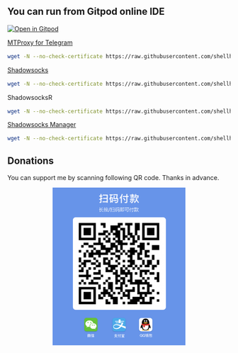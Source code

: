 ## You can run from Gitpod online IDE
[![Open in Gitpod](https://gitpod.io/button/open-in-gitpod.svg)](https://gitpod.io/#https://github.com/shellhub/shellhub)&nbsp;

[MTProxy for Telegram](https://github.com/shellhub/blog/issues/12)
``` bash
wget -N --no-check-certificate https://raw.githubusercontent.com/shellhub/shellhub/master/proxy/mt_proxy.sh && chmod +x mt_proxy.sh && ./mt_proxy.sh
```

[Shadowsocks](https://github.com/shellhub/blog/issues/18)
``` bash
wget -N --no-check-certificate https://raw.githubusercontent.com/shellhub/shellhub/master/proxy/shadowsocks.sh && chmod +x shadowsocks.sh && ./shadowsocks.sh
```

ShadowsocksR
``` bash
wget -N --no-check-certificate https://raw.githubusercontent.com/shellhub/shellhub/master/shadowsocksr.sh && chmod +x shadowsocksr.sh && ./shadowsocksr.sh
```

[Shadowsocks Manager](https://github.com/shellhub/blog/issues/33)
``` bash
wget -N --no-check-certificate https://raw.githubusercontent.com/shellhub/shellhub/master/ssmgr/ssmgr.sh && chmod +x ssmgr.sh && ./ssmgr.sh
```

## Donations

You can support me by scanning following QR code. Thanks in advance.
<div align=center><img src="donate.png" width = "300" div align=center />
